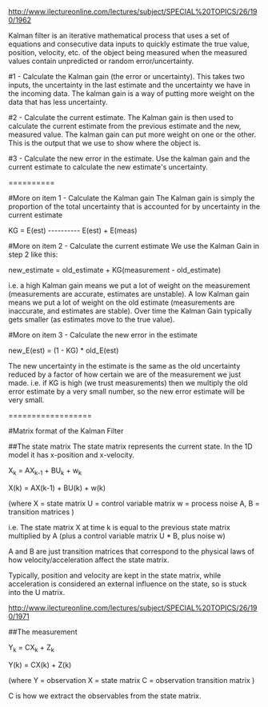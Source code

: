 http://www.ilectureonline.com/lectures/subject/SPECIAL%20TOPICS/26/190/1962

Kalman filter is an iterative mathematical process that uses a set of equations and consecutive data inputs to quickly estimate the true value, position, velocity, etc. of the object being measured when the measured values contain unpredicted or random error/uncertainty. 

#1 - Calculate the Kalman gain (the error or uncertainty).
	This takes two inputs, the uncertainty in the last estimate and the uncertainty we have in the incoming data. The kalman gain is a way of putting more weight on the data that has less uncertainty. 

#2 - Calculate the current estimate.
	The Kalman gain is then used to calculate the current estimate from the previous estimate and the new, measured value. The kalman gain can put more weight on one or the other. This is the output that we use to show where the object is. 

#3 - Calculate the new error in the estimate. 
	Use the kalman gain and the current estimate to calculate the new estimate's uncertainty. 


==========

#More on item 1 - Calculate the Kalman gain
The Kalman gain is simply the proportion of the total uncertainty that is accounted for by uncertainty in the current estimate

KG = 	E(est)
	   ----------
   	 E(est) + E(meas)


#More on item 2 - Calculate the current estimate
We use the Kalman Gain in step 2 like this:

new_estimate = old_estimate + KG(measurement - old_estimate)


i.e. a high Kalman gain means we put a lot of weight on the measurement (measurements are accurate, estimates are unstable). A low Kalman gain means we put a lot of weight on the old estimate (measurements are inaccurate, and estimates are stable). Over time the Kalman Gain typically gets smaller (as estimates move to the true value).

#More on item 3 - Calculate the new error in the estimate

new_E(est) = (1 - KG) * old_E(est)

The new uncertainty in the estimate is the same as the old uncertainty reduced by a factor of how certain we are of the measurement we just made. i.e. if KG is high (we trust measurements) then we multiply the old error estimate by a very small number, so the new error estimate will be very small. 


==================

#Matrix format of the Kalman Filter

##The state matrix
The state matrix represents the current state. In the 1D model it has x-position and x-velocity.

X<sub>k</sub> = AX<sub>k-1</sub> + BU<sub>k</sub> + w<sub>k</sub>

X(k) = AX(k-1) + BU(k) + w(k)

(where 
	X = state matrix
	U = control variable matrix
	w = process noise
	A, B = transition matrices
)

i.e. The state matrix X at time k is equal to the previous state matrix multiplied by A (plus a control variable matrix U * B, plus noise w)

A and B are just transition matrices that correspond to the physical laws of how velocity/acceleration affect the state matrix.

Typically, position and velocity are kept in the state matrix, while acceleration is considered an external influence on the state, so is stuck into the U matrix. 

http://www.ilectureonline.com/lectures/subject/SPECIAL%20TOPICS/26/190/1971 


##The measurement

Y<sub>k</sub> = CX<sub>k</sub> + Z<sub>k</sub>

Y(k) = CX(k) + Z(k)

(where
	Y = observation
	X = state matrix
	C = observation transition matrix
)

C is how we extract the observables from the state matrix.




